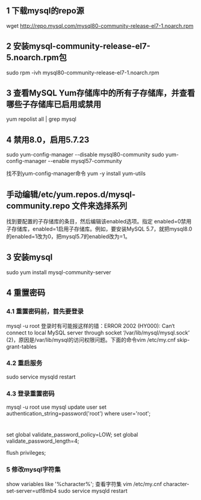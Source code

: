 ## 1 下载mysql的repo源
wget http://repo.mysql.com/mysql80-community-release-el7-1.noarch.rpm

## 2 安装mysql-community-release-el7-5.noarch.rpm包
sudo rpm -ivh mysql80-community-release-el7-1.noarch.rpm

## 3 查看MySQL Yum存储库中的所有子存储库，并查看哪些子存储库已启用或禁用
yum repolist all | grep mysql

## 4 禁用8.0，启用5.7.23
sudo yum-config-manager --disable mysql80-community
sudo yum-config-manager --enable mysql57-community

找不到yum-config-manager命令
yum -y install yum-utils

## 手动编辑/etc/yum.repos.d/mysql-community.repo 文件来选择系列
找到要配置的子存储库的条目，然后编辑该enabled选项。指定 enabled=0禁用子存储库，enabled=1启用子存储库。例如，要安装MySQL 5.7，就把mysql8.0的enabled=1改为0，把mysql5.7的enabled改为=1。

## 3 安装mysql
sudo yum install mysql-community-server

## 4 重置密码
### 4.1 重置密码前，首先要登录
mysql -u root
登录时有可能报这样的错：ERROR 2002 (HY000): Can‘t connect to local MySQL server through socket ‘/var/lib/mysql/mysql.sock‘ (2)，原因是/var/lib/mysql的访问权限问题。下面的命令vim /etc/my.cnf
skip-grant-tables 

### 4.2 重启服务
sudo service mysqld restart

### 4.3 登录重置密码
mysql -u root
use mysql
update user set authentication_string=password('root') where user='root';
#
set global validate_password_policy=LOW;
set global validate_password_length=4;
<!-- alter user 'root'@'localhost' identified by 'root'; -->
flush privileges;

### 5 修改mysql字符集
show variables like '%character%';  查看字符集
vim /etc/my.cnf
character-set-server=utf8mb4
sudo service mysqld restart
